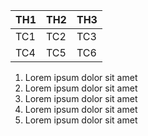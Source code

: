 | TH1 | TH2 | TH3 |
|-----|-----|-----|
| TC1 | TC2 | TC3 |
| TC4 | TC5 | TC6

1. Lorem ipsum dolor sit amet
2. Lorem ipsum dolor sit amet
3. Lorem ipsum dolor sit amet
4. Lorem ipsum dolor sit amet
5. Lorem ipsum dolor sit amet
